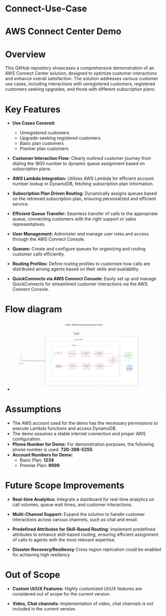 # Connect-Use-Case
# AWS Connect Center Demo
# Overview
This GitHub repository showcases a comprehensive demonstration of an AWS Connect Center solution, designed to optimize customer interactions and enhance overall satisfaction. The solution addresses various customer use cases, including interactions with unregistered customers, registered customers seeking upgrades, and those with different subscription plans.

# Key Features

- **Use Cases Covered:**
    - Unregistered customers
    - Upgrade-seeking registered customers
    - Basic plan customers
    - Premier plan customers

- **Customer Interaction Flow:**
  Clearly outlined customer journey from dialing the 1800 number to dynamic queue assignment based on subscription plans.

- **AWS Lambda Integration:**
  Utilizes AWS Lambda for efficient account number lookup in DynamoDB, fetching subscription plan information.

- **Subscription Plan Driven Routing:**
  Dynamically assigns queues based on the retrieved subscription plan, ensuring personalized and efficient service.

- **Efficient Queue Transfer:**
  Seamless transfer of calls to the appropriate queue, connecting customers with the right support or sales representatives.

- **User Management:**
  Administer and manage user roles and access through the AWS Connect Console.

- **Queues:**
  Create and configure queues for organizing and routing customer calls efficiently.

- **Routing Profiles:**
  Define routing profiles to customize how calls are distributed among agents based on their skills and availability.

- **QuickConnects via AWS Connect Console:**
  Easily set up and manage QuickConnects for streamlined customer interactions via the AWS Connect Console.

# Flow diagram
- ![Image Alt Text](src/resources/Flow-diagram-AWS-Connect-Cloud-contact-center.png)

# Assumptions

- The AWS account used for the demo has the necessary permissions to execute Lambda functions and access DynamoDB.
- The demo assumes a stable internet connection and proper AWS configuration.
- **Phone Number for Demo:** For demonstration purposes, the following phone number is used: **720-398-5255**.
- **Account Numbers for Demo:**
    - Basic Plan: **1234**
    - Premier Plan: **9999**

# Future Scope Improvements

- **Real-time Analytics:**
  Integrate a dashboard for real-time analytics on call volumes, queue wait times, and customer interactions.

- **Multi-Channel Support:**
  Expand the solution to handle customer interactions across various channels, such as chat and email.

- **Predefined Attributes for Skill-Based Routing:**
  Implement predefined attributes to enhance skill-based routing, ensuring efficient assignment of calls to agents with the most relevant expertise.

- **Disaster Recovery/Resiliency**
  Cross region replication could be enabled for achieving high resiliency

# Out of Scope

- **Custom UI/UX Features:**
  Highly customized UI/UX features are considered out of scope for the current version.

- **Video, Chat channels:**
  Implementation of video, chat channels is not included in the current version.
